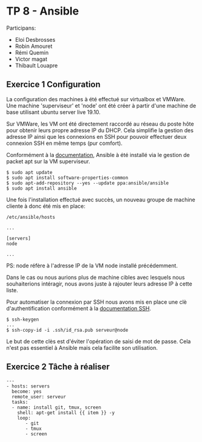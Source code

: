 # TP 8 - Ansible

Participans:
- Eloi Desbrosses
- Robin Amouret
- Rémi Quemin
- Victor magat
- Thibault Louapre

## Exercice 1 Configuration

La configuration des machines à été effectué sur virtualbox et VMWare. Une machine 'superviseur' et 'node' ont été créer à partir d'une machine de base utilisant ubuntu server live 19.10.

Sur VMWare, les VM ont été directement raccordé au réseau du poste hôte pour obtenir leurs propre adresse IP du DHCP. Cela simplifie la gestion des adresse IP ainsi que les connexions en SSH pour pouvoir effectuer deux connexion SSH en même temps (pur comfort).

Conformément à la [documentation](https://docs.ansible.com/ansible/latest/installation_guide/intro_installation.html#basics-what-will-be-installed), Ansible à été installé via le gestion de packet apt sur la VM superviseur. 
```
$ sudo apt update
$ sudo apt install software-properties-common
$ sudo apt-add-repository --yes --update ppa:ansible/ansible
$ sudo apt install ansible
```

Une fois l'installation effectué avec succès, un nouveau groupe de machine cliente à donc été mis en place:

```
/etc/ansible/hosts

...

[servers]
node

...

```
PS: node réfère à l'adresse IP de la VM node installé précédemment.

Dans le cas ou nous aurions plus de machine cibles avec lesquels nous souhaiterions intéragir, nous avons juste à rajouter leurs adresse IP à cette liste.

Pour automatiser la connexion par SSH nous avons mis en place une clè d'authentification conformément à la  [documentation SSH](https://www.ssh.com/ssh/copy-id#sec-Generate-an-SSH-Key). 
```
$ ssh-keygen
...
$ ssh-copy-id -i .ssh/id_rsa.pub serveur@node
```
Le but de cette clès est d'éviter l'opération de saisi de mot de passe. Cela n'est pas essentiel à Ansible mais cela facilite son utilisation.

## Exercice 2 Tâche à réaliser

```             
---
- hosts: servers
  become: yes
  remote_user: serveur
  tasks:
  - name: install git, tmux, screen
    shell: apt-get install {{ item }} -y
    loop:
       - git
       - tmux
       - screen
```

